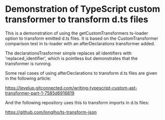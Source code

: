 # Demonstration of TypeScript custom transformer to transform d.ts files

This is a demonstration of using the getCustomTransformers ts-loader option to transform emitted d.ts files.  It is based on the CustomTransformer comparison test in ts-loader with an afterDeclarations transformer added.

The declarationsTrasformer simple replaces all identifiers with 'replaced_identifier', which is pointless but demonstrates that the transformer is running.

Some real cases of using afterDeclarations to transform d.ts files are given in the following article:

https://levelup.gitconnected.com/writing-typescript-custom-ast-transformer-part-1-7585d6916819

And the following repository uses this to transform imports in d.ts files:

https://github.com/longlho/ts-transform-json
